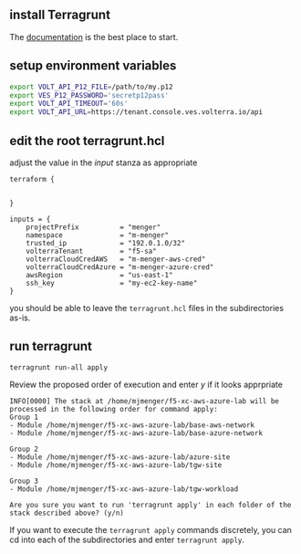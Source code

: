 ## install Terragrunt
The [documentation](https://terragrunt.gruntwork.io/docs/getting-started/install/) is the best place to start.

## setup environment variables
```bash
export VOLT_API_P12_FILE=/path/to/my.p12
export VES_P12_PASSWORD='secretp12pass'
export VOLT_API_TIMEOUT='60s'
export VOLT_API_URL=https://tenant.console.ves.volterra.io/api
```

## edit the root terragrunt.hcl
adjust the value in the *input* stanza as appropriate
```hcl
terraform {


}

inputs = {
    projectPrefix          = "menger"
    namespace              = "m-menger"
    trusted_ip             = "192.0.1.0/32"
    volterraTenant         = "f5-sa"
    volterraCloudCredAWS   = "m-menger-aws-cred"
    volterraCloudCredAzure = "m-menger-azure-cred"
    awsRegion              = "us-east-1"
    ssh_key                = "my-ec2-key-name"
}
```
you should be able to leave the ```terragrunt.hcl``` files in the subdirectories as-is.

## run terragrunt

```shell
terragrunt run-all apply
```

Review the proposed order of execution and enter *y* if it looks apprpriate 
```shell
INFO[0000] The stack at /home/mjmenger/f5-xc-aws-azure-lab will be processed in the following order for command apply:
Group 1
- Module /home/mjmenger/f5-xc-aws-azure-lab/base-aws-network
- Module /home/mjmenger/f5-xc-aws-azure-lab/base-azure-network

Group 2
- Module /home/mjmenger/f5-xc-aws-azure-lab/azure-site
- Module /home/mjmenger/f5-xc-aws-azure-lab/tgw-site

Group 3
- Module /home/mjmenger/f5-xc-aws-azure-lab/tgw-workload
 
Are you sure you want to run 'terragrunt apply' in each folder of the stack described above? (y/n) 
```

If you want to execute the ```terragrunt apply``` commands discretely, you can cd into each of the subdirectories and enter ```terragrunt apply```.